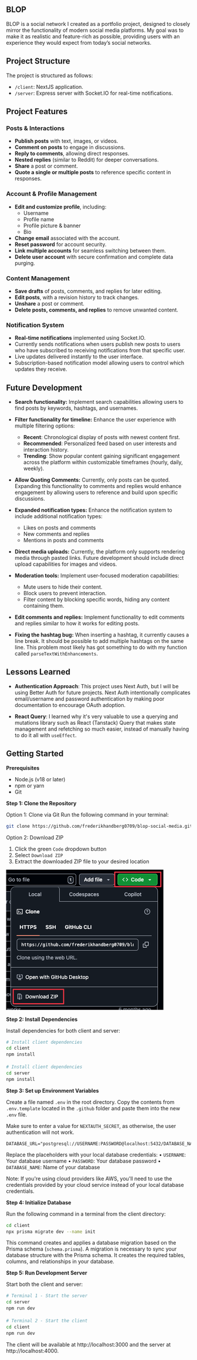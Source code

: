 ## BLOP

BLOP is a social network I created as a portfolio project, designed to closely mirror the functionality of modern social media platforms. My goal was to make it as realistic and feature-rich as possible, providing users with an experience they would expect from today’s social networks.

## Project Structure

The project is structured as follows:
- `/client`: NextJS application.
- `/server`: Express server with Socket.IO for real-time notifications.

## Project Features

### Posts & Interactions

- **Publish posts** with text, images, or videos.
- **Comment on posts** to engage in discussions.
- **Reply to comments**, allowing direct responses.
- **Nested replies** (similar to Reddit) for deeper conversations.
- **Share** a post or comment.
- **Quote a single or multiple posts** to reference specific content in responses.

### Account & Profile Management

- **Edit and customize profile**, including:
  - Username
  - Profile name
  - Profile picture & banner
  - Bio
- **Change email** associated with the account.
- **Reset password** for account security.
- **Link multiple accounts** for seamless switching between them.
- **Delete user account** with secure confirmation and complete data purging.

### Content Management

- **Save drafts** of posts, comments, and replies for later editing.
- **Edit posts**, with a revision history to track changes.
- **Unshare** a post or comment.
- **Delete posts, comments, and replies** to remove unwanted content.

### Notification System

- **Real-time notifications** implemented using Socket.IO.
- Currently sends notifications when users publish new posts to users who have subscribed to receiving notifications from that specific user.
- Live updates delivered instantly to the user interface.
- Subscription-based notification model allowing users to control which updates they receive.

## Future Development

- **Search functionality:** Implement search capabilities allowing users to find posts by keywords, hashtags, and usernames.

- **Filter functionality for timeline:** Enhance the user experience with multiple filtering options:

  - **Recent**: Chronological display of posts with newest content first.
  - **Recommended**: Personalized feed based on user interests and interaction history.
  - **Trending**: Show popular content gaining significant engagement across the platform within customizable timeframes (hourly, daily, weekly).

- **Allow Quoting Comments:** Currently, only posts can be quoted. Expanding this functionality to comments and replies would enhance engagement by allowing users to reference and build upon specific discussions.

- **Expanded notification types:** Enhance the notification system to include additional notification types:

  - Likes on posts and comments
  - New comments and replies
  - Mentions in posts and comments

- **Direct media uploads:** Currently, the platform only supports rendering media through pasted links. Future development should include direct upload capabilities for images and videos.

- **Moderation tools:** Implement user-focused moderation capabilities:

  - Mute users to hide their content.
  - Block users to prevent interaction.
  - Filter content by blocking specific words, hiding any content containing them.

- **Edit comments and replies:** Implement functionality to edit comments and replies similar to how it works for editing posts.

- **Fixing the hashtag bug:** When inserting a hashtag, it currently causes a line break. It should be possible to add multiple hashtags on the same line. This problem most likely has got something to do with my function called `parseTextWithEnhancements`.

## Lessons Learned

- **Authentication Approach**: This project uses Next Auth, but I will be using Better Auth for future projects. Next Auth intentionally complicates email/username and password authentication by making poor documentation to encourage OAuth adoption.

- **React Query**: I learned why it's very valuable to use a querying and mutations library such as React (Tanstack) Query that makes state management and refetching so much easier, instead of manually having to do it all with `useEffect`.

## Getting Started

**Prerequisites**

- Node.js (v18 or later)
- npm or yarn
- Git

**Step 1: Clone the Repository**

Option 1: Clone via Git
Run the following command in your terminal:

```bash
git clone https://github.com/frederikhandberg0709/blop-social-media.git
```

Option 2: Download ZIP

1. Click the green `Code` dropdown button
2. Select `Download ZIP`
3. Extract the downloaded ZIP file to your desired location

![Screenshot](.github/github-repo-download.png)

**Step 2: Install Dependencies**

Install dependencies for both client and server:

```bash
# Install client dependencies
cd client
npm install

# Install client dependencies
cd server
npm install
```

**Step 3: Set up Environment Variables**

Create a file named `.env` in the root directory.
Copy the contents from `.env.template` located in the `.github` folder and paste them into the new `.env` file.

Make sure to enter a value for `NEXTAUTH_SECRET`, as otherwise, the user authentication will not work.

```.env
DATABASE_URL="postgresql://USERNAME:PASSWORD@localhost:5432/DATABASE_NAME"
```

Replace the placeholders with your local database credentials:
• `USERNAME`: Your database username
• `PASSWORD`: Your database password
• `DATABASE_NAME`: Name of your database

Note: If you're using cloud providers like AWS, you'll need to use the credentials provided by your cloud service instead of your local database credentials.

**Step 4: Initialize Database**

Run the following command in a terminal from the client directory:

```bash
cd client
npx prisma migrate dev --name init
```

This command creates and applies a database migration based on the Prisma schema (`schema.prisma`). A migration is necessary to sync your database structure with the Prisma schema. It creates the required tables, columns, and relationships in your database.

**Step 5: Run Development Server**

Start both the client and server:

```bash
# Terminal 1 - Start the server
cd server
npm run dev

# Terminal 2 - Start the client
cd client
npm run dev
```

The client will be available at http://localhost:3000 and the server at http://localhost:4000.
